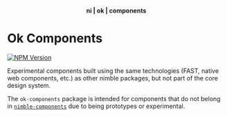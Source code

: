 <div align="center">
    <p><b>ni | ok | components</b></p>
</div>

# Ok Components

[![NPM Version](https://img.shields.io/npm/v/@ni/ok-components.svg)](https://www.npmjs.com/package/@ni/ok-components)

Experimental components built using the same technologies (FAST, native web components, etc.) as other nimble packages, but not part of the core design system.

The `ok-components` package is intended for components that do not belong in [`nimble-components`](/packages/nimble-components) due to being prototypes or experimental.
